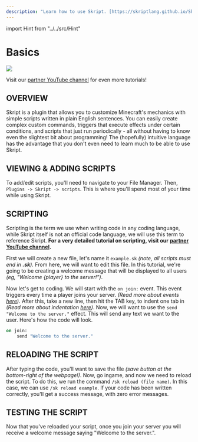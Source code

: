 ```yaml
---
description: "Learn how to use Skript. [https://skriptlang.github.io/Skript/]"
---
```


import Hint from "../../src/Hint"

# Basics

![](/skript.jpg)

<Hint style="warning">
Visit our <a href="https://www.youtube.com/channel/UCgXFIH9h2Vf9Q1e86n_FVJA">partner YouTube channel</a> for even more tutorials!
</Hint>

## OVERVIEW

Skript is a plugin that allows you to customize Minecraft's mechanics with simple scripts written in plain English sentences. You can easily create complex custom commands, triggers that execute effects under certain conditions, and scripts that just run periodically - all without having to know even the slightest bit about programming! The \(hopefully\) intuitive language has the advantage that you don't even need to learn much to be able to use Skript.

## VIEWING & ADDING SCRIPTS

To add/edit scripts, you'll need to navigate to your File Manager. Then, `Plugins -> Skript -> scripts`. This is where you'll spend most of your time while using Skript.

## SCRIPTING

Scripting is the term we use when writing code in any coding language, while Skript itself is not an official code language, we will use this term to reference Skript. **For a very detailed tutorial on scripting, visit our** [**partner YouTube channel**](https://www.youtube.com/channel/UCgXFIH9h2Vf9Q1e86n_FVJA)**.**

First we will create a new file, let's name it `example.sk` _\(note, all scripts must end in **.sk**\)._ From here, we will want to edit this file. In this tutorial, we're going to be creating a welcome message that will be displayed to all users _\(eg, "Welcome {player} to the server!"\)_.

Now let's get to coding. We will start with the `on join:` event. This event triggers every time a player joins your server. _\(Read more about events_ [_here_](/skript/events)_\)._ After this, take a new line, then hit the TAB key, to indent one tab in _\(Read more about indentation_ [_here_](/skript/indentation)_\)_. Now, we will want to use the `send "Welcome to the server."` effect. This will send any text we want to the user. Here's how the code will look.

```vb
on join:
    send "Welcome to the server."
```

## RELOADING THE SCRIPT

After typing the code, you'll want to save the file _\(save button at the bottom-right of the webpage!\)_. Now, go ingame, and now we need to reload the script. To do this, we run the command `/sk reload (file name)`. In this case, we can use `/sk reload example`. If your code has been written correctly, you'll get a success message, with zero error messages.

## TESTING THE SCRIPT

Now that you've reloaded your script, once you join your server you will receive a welcome message saying "Welcome to the server.".
